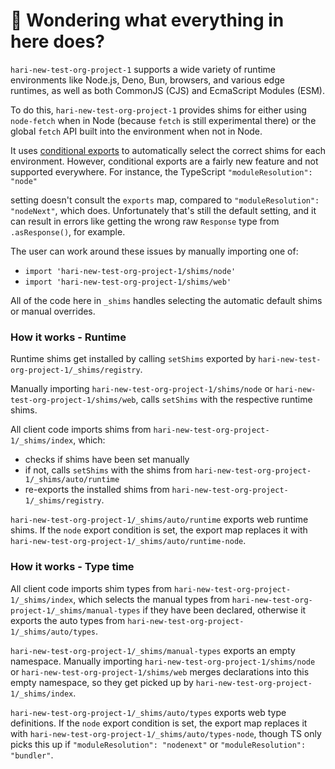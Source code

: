# 👋 Wondering what everything in here does?

`hari-new-test-org-project-1` supports a wide variety of runtime environments like Node.js, Deno, Bun, browsers, and various
edge runtimes, as well as both CommonJS (CJS) and EcmaScript Modules (ESM).

To do this, `hari-new-test-org-project-1` provides shims for either using `node-fetch` when in Node (because `fetch` is still experimental there) or the global `fetch` API built into the environment when not in Node.

It uses [conditional exports](https://nodejs.org/api/packages.html#conditional-exports) to
automatically select the correct shims for each environment. However, conditional exports are a fairly new
feature and not supported everywhere. For instance, the TypeScript `"moduleResolution": "node"`

setting doesn't consult the `exports` map, compared to `"moduleResolution": "nodeNext"`, which does.
Unfortunately that's still the default setting, and it can result in errors like
getting the wrong raw `Response` type from `.asResponse()`, for example.

The user can work around these issues by manually importing one of:

- `import 'hari-new-test-org-project-1/shims/node'`
- `import 'hari-new-test-org-project-1/shims/web'`

All of the code here in `_shims` handles selecting the automatic default shims or manual overrides.

### How it works - Runtime

Runtime shims get installed by calling `setShims` exported by `hari-new-test-org-project-1/_shims/registry`.

Manually importing `hari-new-test-org-project-1/shims/node` or `hari-new-test-org-project-1/shims/web`, calls `setShims` with the respective runtime shims.

All client code imports shims from `hari-new-test-org-project-1/_shims/index`, which:

- checks if shims have been set manually
- if not, calls `setShims` with the shims from `hari-new-test-org-project-1/_shims/auto/runtime`
- re-exports the installed shims from `hari-new-test-org-project-1/_shims/registry`.

`hari-new-test-org-project-1/_shims/auto/runtime` exports web runtime shims.
If the `node` export condition is set, the export map replaces it with `hari-new-test-org-project-1/_shims/auto/runtime-node`.

### How it works - Type time

All client code imports shim types from `hari-new-test-org-project-1/_shims/index`, which selects the manual types from `hari-new-test-org-project-1/_shims/manual-types` if they have been declared, otherwise it exports the auto types from `hari-new-test-org-project-1/_shims/auto/types`.

`hari-new-test-org-project-1/_shims/manual-types` exports an empty namespace.
Manually importing `hari-new-test-org-project-1/shims/node` or `hari-new-test-org-project-1/shims/web` merges declarations into this empty namespace, so they get picked up by `hari-new-test-org-project-1/_shims/index`.

`hari-new-test-org-project-1/_shims/auto/types` exports web type definitions.
If the `node` export condition is set, the export map replaces it with `hari-new-test-org-project-1/_shims/auto/types-node`, though TS only picks this up if `"moduleResolution": "nodenext"` or `"moduleResolution": "bundler"`.
